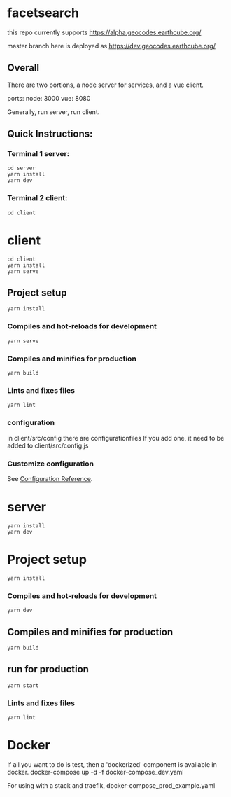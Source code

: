 # facetsearch

this repo currently supports https://alpha.geocodes.earthcube.org/

master branch here  is deployed as https://dev.geocodes.earthcube.org/

## Overall
There are two portions, a node server for services, and a vue client.

ports:
node: 3000
vue: 8080

Generally,
run server,
run client.

## Quick Instructions:
### Terminal 1 server:
```
cd server
yarn install
yarn dev 
```
### Terminal 2 client:
```
cd client
```

# client
```
cd client
yarn install
yarn serve
```

## Project setup
```
yarn install
```

### Compiles and hot-reloads for development
```
yarn serve
```

### Compiles and minifies for production
```
yarn build
```

### Lints and fixes files
```
yarn lint
```

### configuration
in client/src/config there are configurationfiles
If you add one, it need to be added to client/src/config.js


### Customize configuration
See [Configuration Reference](https://cli.vuejs.org/config/).

# server
```cd server
yarn install
yarn dev
```
# Project setup
```
yarn install
```

### Compiles and hot-reloads for development
```
yarn dev
```

## Compiles and minifies for production
```
yarn build
```
## run for production
```
yarn start
```

### Lints and fixes files
```
yarn lint
```

# Docker
If all you want to do is test, then a 'dockerized' component is available in docker.
docker-compose up -d -f docker-compose_dev.yaml

For using with a stack and traefik, docker-compose_prod_example.yaml
